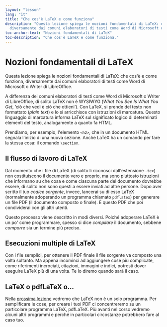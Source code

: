 ```yaml
---
layout: "lesson"
lang: "it"
title: "Che cos'è LaTeX e come funziona"
description: "Questa lezione spiega le nozioni fondamentali di LaTeX: che cos'è e come funziona, 
  diversamente dai comuni elaboratori di testi come Word di Microsoft o Writer di LibreOffice."
toc-anchor-text: "Nozioni fondamentali di LaTeX"
toc-description: "Che cos'è LaTeX e come funziona."
---
```


# Nozioni fondamentali di LaTeX

<span
  class="summary">Questa lezione spiega le nozioni 
  fondamentali di LaTeX: che cos'è e come funziona, 
  diversamente dai comuni elaboratori di testi come 
  Word di Microsoft o Writer di LibreOffice.</span>

A differenza dei comuni elaboratori di testi 
come Word di Microsoft o Writer di LibreOffice, 
di solito LaTeX non è WYSIWYG (_What You See Is 
What You Get_,  ‘ciò che vedi è ciò che ottieni’). 
Con LaTeX, si prende del testo non formattato 
(_plain text_) e lo si arricchisce con istruzioni 
di marcatura. Questo linguaggio di marcatura informa LaTeX
sul significato logico di determinati elementi del testo, 
analogamente a quanto fa HTML.

Prendiamo, per esempio, l'elemento `<h2>`, che 
in un documento HTML segnala l'inizio di una nuova sezione. 
Anche LaTeX ha un comando per fare la stessa cosa: 
il comando `\section`.

## Il flusso di lavoro di LaTeX

Dal momento che i file di LaTeX (di solito li riconosci
dall'estensione `.tex`) non costituiscono 
il documento vero e proprio, ma sono piuttosto istruzioni 
che informano su che cosa e come ciascuna parte del 
documento dovrebbe essere, di solito non sono questi 
a essere inviati ad altre persone. 
Dopo aver scritto il tuo _codice sorgente_, invece, 
lancerai su di esso LaTeX (normalmente adoperando 
un programma chiamato `pdflatex`) per generare un 
file PDF (il documento composto o finale). 
È questo PDF che poi condividerai con gli altri utenti.

Questo processo viene descritto in modi diversi.
Poiché adoperare LaTeX è un po' come programmare, 
spesso si dice _compilare_ il documento, sebbene
_comporre_ sia un termine più preciso.

## Esecuzioni multiple di LaTeX

Con i file semplici, per ottenere il PDF finale 
il file sorgente va composto una volta soltanto. 
Ma appena incominci ad aggiungere cose più complicate, 
come riferimenti incrociati, citazioni, immagini e 
indici, potresti dover eseguire LaTeX più di una volta. 
Te lo diremo quando sarà il caso.

## LaTeX o pdfLaTeX o...

Nella [prossima lezione](lesson-02) vedremo che LaTeX 
non è un solo programma. 
Per semplificare le cose, per creare i tuoi PDF 
ci concentreremo su un particolare 
programma LaTeX, pdfLaTeX. 
Più avanti nel corso vedremo alcuni altri programmi 
e perché in particolari circostanze potrebbero
fare al caso tuo.
